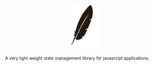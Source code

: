 <p align="center">
    <img src="/logo.svg" alt="logo" height="150">
</p>

A very light weight state management library for javascript applications.
